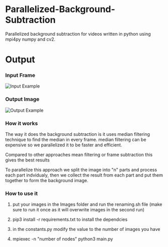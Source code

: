 # Parallelized-Background-Subtraction
Parallelized background subtraction for videos written in python using mpi4py numpy and cv2.


# Output
### Input Frame
![Input Example](https://user-images.githubusercontent.com/24472871/71265157-4decb080-234e-11ea-9fbc-91c65d3331c4.jpg)

### Output Image
![Output Example](https://user-images.githubusercontent.com/24472871/71265168-547b2800-234e-11ea-99cc-a5a1ce33b14e.jpg)


### How it works
The way it does the background subtraction is it uses median filtering technique to find the median in every frame.
median filtering can be expensive so we parallelized it to be faster and efficient.

Compared to other approaches mean filtering or frame subtraction this gives the best results

To parallelize this approach we split the image into "n" parts and process each part indvidualy, then we collect the result from each part and put them together to form the background image.

### How to use it

1) put your images in the Images folder and run the renaming.sh file (make sure to run it once as it will overwrite images in the second run)

2) pip3 install -r requirements.txt to install the dependcies

3) in the constants.py modify the value to the number of images you have

4) mpiexec -n "number of nodes" python3 main.py

